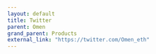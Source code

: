 ```yaml
---
layout: default
title: Twitter
parent: Omen
grand_parent: Products
external_link: "https://twitter.com/Omen_eth"
---
```


